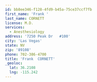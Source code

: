 ```yaml
---
id: bb8ee346-f128-4fd9-b45a-75ce37ccf7fb
first_name: 'Frank '
last_name: CORNETT
license: M.D.
services:
  - Anesthesiology
address: '7250 Peak Dr   #100'
city: 'Las Vegas'
state: NV
zip: '89108'
phone: 702-386-4700
title: 'Frank  CORNETT'
_geoloc:
  lat: 36.2108
  lng: -115.242
---
```

